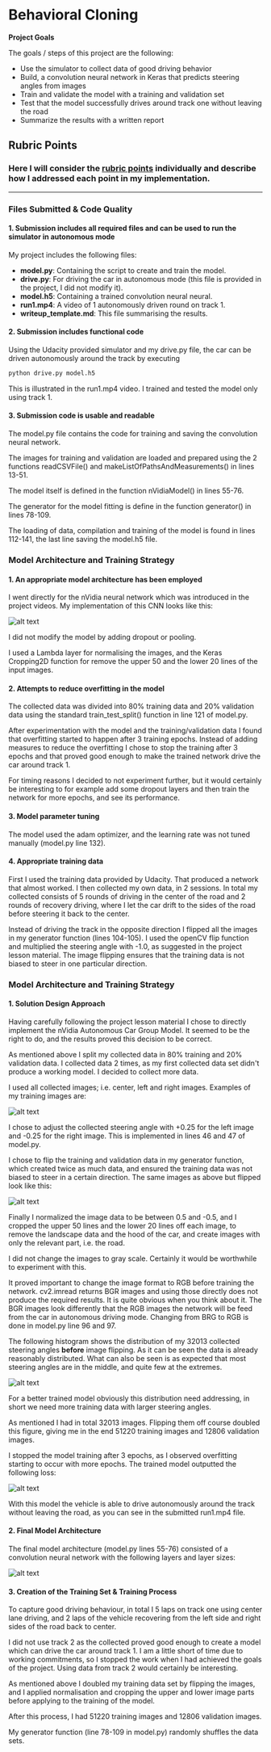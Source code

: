 # **Behavioral Cloning**


**Project Goals**

The goals / steps of this project are the following:
* Use the simulator to collect data of good driving behavior
* Build, a convolution neural network in Keras that predicts steering angles from images
* Train and validate the model with a training and validation set
* Test that the model successfully drives around track one without leaving the road
* Summarize the results with a written report


[//]: # (Image References)

[image1]: ./writeup_images/center_image.png "Example of Center, left and Right Images"
[image2]: ./writeup_images/steering_angle_histogram.png "Distribution of Steering Angles"
[image3]: ./writeup_images/model_summary.png "Summary of Keras Model"
[image4]: ./writeup_images/mse_loss.png "Model loss"
[image5]: ./writeup_images/flipped_images.png "Example of Flipped Center, Left and Right Images"


## Rubric Points
### Here I will consider the [rubric points](https://review.udacity.com/#!/rubrics/432/view) individually and describe how I addressed each point in my implementation.  

---
### Files Submitted & Code Quality

#### 1. Submission includes all required files and can be used to run the simulator in autonomous mode

My project includes the following files:
* **model.py**: Containing the script to create and train the model.
* **drive.py**: For driving the car in autonomous mode (this file is provided in the project, I did not modify it).
* **model.h5**: Containing a trained convolution neural neural.
* **run1.mp4**: A video of 1 autonomously driven round on track 1.
* **writeup_template.md**: This file summarising the results.

#### 2. Submission includes functional code
Using the Udacity provided simulator and my drive.py file, the car can be driven autonomously around the track by executing
```sh
python drive.py model.h5
```
This is illustrated in the run1.mp4 video. I trained and tested the model only using track 1.

#### 3. Submission code is usable and readable

The model.py file contains the code for training and saving the convolution neural network.

The images for training and validation are loaded and prepared using the 2 functions readCSVFile() and makeListOfPathsAndMeasurements() in lines 13-51.

The model itself is defined in the function nVidiaModel() in lines 55-76.

The generator for the model fitting is define in the function generator() in lines 78-109.

The loading of data, compilation and training of the model is found in lines 112-141, the last line saving the model.h5 file.

### Model Architecture and Training Strategy

#### 1. An appropriate model architecture has been employed

I went directly for the nVidia neural network which was introduced in the project videos. My implementation of this CNN looks like this:

![alt text][image3]

I did not modify the model by adding dropout or pooling.

I used a Lambda layer for normalising the images, and the Keras Cropping2D function for remove the upper 50 and the lower 20 lines of the input images.

#### 2. Attempts to reduce overfitting in the model

The collected data was divided into 80% training data and 20% validation data using the standard train_test_split() function in line 121 of model.py.

After experimentation with the model and the training/validation data I found that overfitting started to happen after 3 training epochs. Instead of adding measures to reduce the overfitting I chose to stop the training after 3 epochs and that proved good enough to make the trained network drive the car around track 1.

For timing reasons I decided to not experiment further, but it would certainly be interesting to for example add some dropout layers and then train the network for more epochs, and see its performance.

#### 3. Model parameter tuning

The model used the adam optimizer, and the learning rate was not tuned manually (model.py line 132).

#### 4. Appropriate training data

First I used the training data provided by Udacity. That produced a network that almost worked. I then collected my own data, in 2 sessions. In total my collected consists of 5 rounds of driving in the center of the road and 2 rounds of recovery driving, where I let the car drift to the sides of the road before steering it back to the center.

Instead of driving the track in the opposite direction I flipped all the images in my generator function (lines 104-105). I used the openCV flip function and multiplied the steering angle with -1.0, as suggested in the project lesson material. The image flipping ensures that the training data is not biased to steer in one particular direction.

### Model Architecture and Training Strategy

#### 1. Solution Design Approach

Having carefully following the project lesson material I chose to directly implement the nVidia Autonomous Car Group Model. It seemed to be the right to do, and the results proved this decision to be correct.

As mentioned above I split my collected data in 80% training and 20% validation data. I collected data 2 times, as my first collected data set didn't produce a working model. I decided to collect more data.

I used all collected images; i.e. center, left and right images. Examples of my training images are:

![alt text][image1]

I chose to adjust the collected steering angle with +0.25 for the left image and -0.25 for the right image. This is implemented in lines 46 and 47 of model.py.

I chose to flip the training and validation data in my generator function, which created twice as much data, and ensured the training data was not biased to steer in a certain direction. The same images as above but flipped look like this:

![alt text][image5]

Finally I normalized the image data to be between 0.5 and -0.5, and I cropped the upper 50 lines and the lower 20 lines off each image, to remove the landscape data and the hood of the car, and create images with only the relevant part, i.e. the road.

I did not change the images to gray scale. Certainly it would be worthwhile to experiment with this.

It proved important to change the image format to RGB before training the network. cv2.imread returns BGR images and using those directly does not produce the required results. It is quite obvious when you think about it. The BGR images look differently that the RGB images the network will be feed from the car in autonomous driving mode. Changing from BRG to RGB is done in model.py line 96 and 97.

The following histogram shows the distribution of my 32013 collected steering angles **before** image flipping. As it can be seen the data is already reasonably distributed. What can also be seen is as expected that most steering angles are in the middle, and quite few at the extremes.

![alt text][image2]

For a better trained model obviously this distribution need addressing, in short we need more training data with larger steering angles.

As mentioned I had in total 32013 images. Flipping them off course doubled this figure, giving me in the end 51220 training images and 12806 validation images.

I stopped the model training after 3 epochs, as I observed overfitting starting to occur with more epochs. The trained model outputted the following loss:

![alt text][image4]

With this model the vehicle is able to drive autonomously around the track without leaving the road, as you can see in the submitted run1.mp4 file.

#### 2. Final Model Architecture

The final model architecture (model.py lines 55-76) consisted of a convolution neural network with the following layers and layer sizes:

![alt text][image3]

#### 3. Creation of the Training Set & Training Process

To capture good driving behaviour, in total I 5 laps on track one using center lane driving, and 2 laps of the vehicle recovering from the left side and right sides of the road back to center.

I did not use track 2 as the collected proved good enough to create a model which can drive the car around track 1. I am a little short of time due to working commitments, so I stopped the work when I had achieved the goals of the project. Using data from track 2 would certainly be interesting.

As mentioned above I doubled my training data set by flipping the images, and I applied normalisation and cropping the upper and lower image parts before applying to the training of the model.

After this process, I had 51220 training images and 12806 validation images.

My generator function (line 78-109 in model.py) randomly shuffles the data sets.
